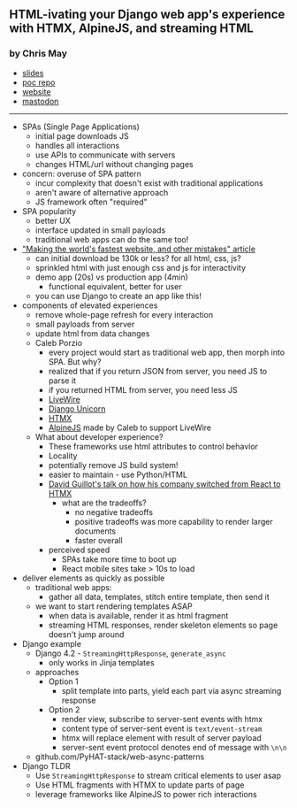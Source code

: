 ## HTML-ivating your Django web app's experience with HTMX, AlpineJS, and streaming HTML
### by Chris May

- [slides](https://speakerdeck.com/chrismay/html-ivating-your-django-app-with-alpine-htmx-and-streaming-html)
- [poc repo](https://github.com/PyHAT-stack/web-async-patterns)
- [website](https://everydaysuperpowers.dev/)
- [mastodon](https://fosstodon.org/@_chrismay)

---

- SPAs (Single Page Applications)
  - initial page downloads JS
  - handles all interactions
  - use APIs to communicate with servers
  - changes HTML/url without changing pages
- concern: overuse of SPA pattern
  - incur complexity that doesn't exist with traditional applications
  - aren't aware of alternative approach
  - JS framework often "required"
- SPA popularity
  - better UX
  - interface updated in small payloads
  - traditional web apps can do the same too!
- ["Making the world's fastest website, and other mistakes" article](https://dev.to/tigt/making-the-worlds-fastest-website-and-other-mistakes-56na)
  - can initial download be 130k or less? for all html, css, js?
  - sprinkled html with just enough css and js for interactivity
  - demo app (20s) vs production app (4min)
    - functional equivalent, better for user
  - you can use Django to create an app like this!
- components of elevated experiences
  - remove whole-page refresh for every interaction
  - small payloads from server
  - update html from data changes
  - Caleb Porzio
    - every project would start as traditional web app, then morph into SPA. But why?
    - realized that if you return JSON from server, you need JS to parse it
    - if you returned HTML from server, you need less JS
    - [LiveWire](https://laravel-livewire.com/)
    - [Django Unicorn](https://www.django-unicorn.com/)
    - [HTMX](https://htmx.org/)
    - [AlpineJS](https://alpinejs.dev/) made by Caleb to support LiveWire
  - What about developer experience?
    - These frameworks use html attributes to control behavior
    - Locality
    - potentially remove JS build system!
    - easier to maintain - use Python/HTML
    - [David Guillot's talk on how his company switched from React to HTMX](https://www.youtube.com/watch?v=3GObi93tjZI)
      - what are the tradeoffs?
        - no negative tradeoffs
        - positive tradeoffs was more capability to render larger documents
        - faster overall
    - perceived speed
      - SPAs take more time to boot up
      - React mobile sites take > 10s to load
- deliver elements as quickly as possible
  - traditional web apps:
    - gather all data, templates, stitch entire template, then send it
  - we want to start rendering templates ASAP
    -  when data is available, render it as html fragment
    - streaming HTML responses, render skeleton elements so page doesn't jump around
- Django example
  - Django 4.2 - `StreamingHttpResponse`, `generate_async`
    - only works in Jinja templates
  - approaches
    - Option 1
      - split template into parts, yield each part via async streaming response
    - Option 2
      - render view, subscribe to server-sent events with htmx
      - content type of server-sent event is `text/event-stream`
      - htmx will replace element with result of server payload
      - server-sent event protocol denotes end of message with `\n\n`
  - github.com/PyHAT-stack/web-async-patterns
- Django TLDR
  - Use `StreamingHttpResponse` to stream critical elements to user asap
  - Use HTML fragments with HTMX to update parts of page
  - leverage frameworks like AlpineJS to power rich interactions